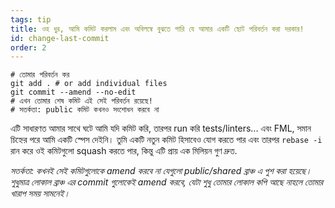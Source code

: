 ```yaml
---
tags: tip
title: ওহ ধুর, আমি কমিট করলাম এবং অবিলম্বে বুঝতে পারি যে আমার একটি ছোট পরিবর্তন করা দরকার!
id: change-last-commit
order: 2
---
```


```git
# তোমার পরিবর্তন কর
git add . # or add individual files
git commit --amend --no-edit
# এখন তোমার শেষ কমিট এই সেই পরিবর্তন রয়েছে!
# সতর্কতা: public কমিট কখনও সংশোধন করবে না
```

এটি সাধারণত আমার সাথে ঘটে আমি যদি কমিট করি, তারপর run করি tests/linters... এবং FML, সমান চিহ্নের পরে আমি একটি স্পেস দেইনি। তুমি একটি নতুন কমিট হিসাবেও যোগ করতে পার এবং তারপর `rebase -i` রান করে ওই কমিটগুলো squash করতে পার, কিন্তু এটি প্রায় এক মিলিয়ন গুণ দ্রুত. 

*সতর্কতা: কখনই সেই কমিটগুলোকে amend করবে না যেগুলো public/shared ব্রাঞ্চ এ পুশ করা হয়েছে। শুধুমাত্র লোকাল ব্রাঞ্চ এর commit গুলোকেই amend করবে, যেটা শুধু তোমার লোকাল কপি আছে নাহলে তোমার খারাপ সময় সামনেই।*
